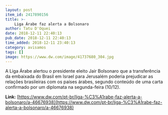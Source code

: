 ```yaml
---
layout: post
item_id: 2417890156
title: >-
    Liga Árabe faz alerta a Bolsonaro
author: Tatu D'Oquei
date: 2018-12-11 22:40:13
pub_date: 2018-12-11 22:40:13
time_added: 2018-12-11 23:40:13
category: avisamos
tags: []
image: https://www.dw.com/image/41737680_304.jpg
---
```


A Liga Árabe alertou o presidente eleito Jair Bolsonaro que a transferência da embaixada do Brasil em Israel para Jerusalém poderia prejudicar as relações brasileiras com os países árabes, segundo conteúdo de uma carta confirmado por um diplomata na segunda-feira (10/12).

**Link:** [https://www.dw.com/pt-br/liga-%C3%A1rabe-faz-alerta-a-bolsonaro/a-46676938](https://www.dw.com/pt-br/liga-%C3%A1rabe-faz-alerta-a-bolsonaro/a-46676938)

